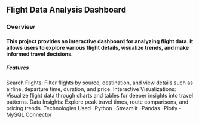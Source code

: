## Flight Data Analysis Dashboard
### Overview
#### This project provides an interactive dashboard for analyzing flight data. It allows users to explore various flight details, visualize trends, and make informed travel decisions.

##### Features
Search Flights: Filter flights by source, destination, and view details such as airline, departure time, duration, and price.
Interactive Visualizations: Visualize flight data through charts and tables for deeper insights into travel patterns.
Data Insights: Explore peak travel times, route comparisons, and pricing trends.
Technologies Used
-Python
-Streamlit
-Pandas
-Plotly
-MySQL Connector
